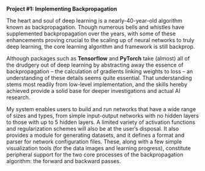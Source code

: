 **Project #1: Implementing Backpropagation**

The heart and soul of deep learning is a nearly-40-year-old algorithm known as backpropagation. Though numerous bells and whistles have supplemented backpropagation over the years, with some of these enhancements proving crucial to the scaling up of neural networks to truly deep learning, the core learning algorithm and framework is still backprop.

Although packages such as **Tensorflow** and **PyTorch** take (almost) all of the drudgery out of deep learning by abstracting away the essence of backpropagation – the calculation of gradients linking weights to loss – an understanding of these details seems quite essential. That understanding stems most readily from low-level implementation, and the skills hereby achieved provide a solid base for deeper investigations and actual AI research. 


My system enables users to build and run networks that have a wide range of sizes and types, from simple input-output networks with no hidden layers to those with up to 5 hidden layers. A limited variety of activation functions and regularization schemes will also be at the user’s disposal.
It also provides a module for generating datasets, and it defines a format and parser for network configuration files. These, along with a few simple visualization tools (for the data images and learning progress), constitute peripheral support for the two core processes of the backpropagation algorithm: the forward and backward passes.

